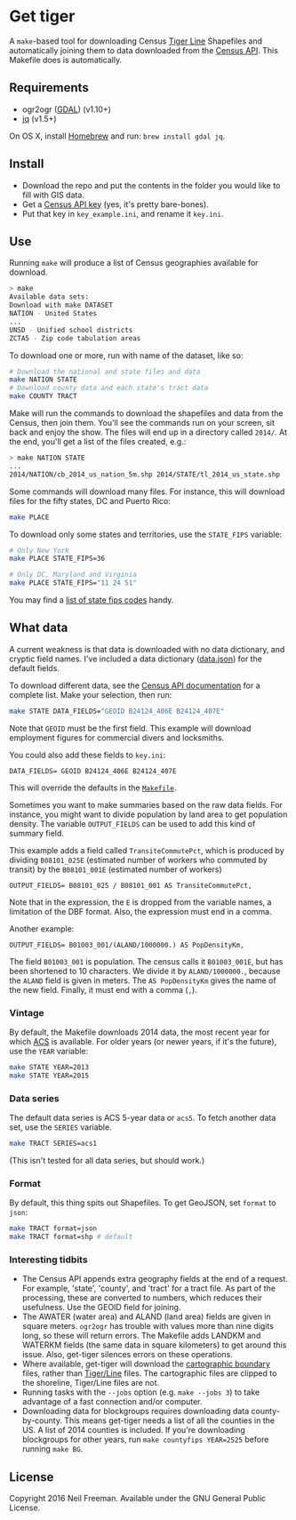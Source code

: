 # Get tiger

A `make`-based tool for downloading Census [Tiger Line](http://www.census.gov/geo/maps-data/data/tiger.html) Shapefiles and automatically joining them to data downloaded from the [Census API](http://www.census.gov/data/developers/data-sets.html). This Makefile does is automatically.

## Requirements

* ogr2ogr ([GDAL](http://www.gdal.org)) (v1.10+)
* [jq](https://stedolan.github.io/jq) (v1.5+)

On OS X, install [Homebrew](http://brew.sh) and run: `brew install gdal jq`.

## Install

* Download the repo and put the contents in the folder you would like to fill with GIS data.
* Get a [Census API key](http://api.census.gov/data/key_signup.html) (yes, it's pretty bare-bones).
* Put that key in `key_example.ini`, and rename it `key.ini`.

## Use

Running `make` will produce a list of Census geographies available for download.
```bash
> make
Available data sets:
Download with make DATASET
NATION - United States
...
UNSD - Unified school districts
ZCTA5 - Zip code tabulation areas
```

To download one or more, run with name of the dataset, like so:
````bash
# Download the national and state files and data
make NATION STATE
# Download county data and each state's tract data
make COUNTY TRACT
````

Make will run the commands to download the shapefiles and data from the Census, then join them. You'll see the commands run on your screen, sit back and enjoy the show. The files will end up in a directory called `2014/`. At the end, you'll get a list of the files created, e.g.:
```bash
> make NATION STATE
...
2014/NATION/cb_2014_us_nation_5m.shp 2014/STATE/tl_2014_us_state.shp
```

Some commands will download many files. For instance, this will download files for the fifty states, DC and Puerto Rico:
````bash
make PLACE
````

To download only some states and territories, use the `STATE_FIPS` variable:
````bash
# Only New York
make PLACE STATE_FIPS=36

# Only DC, Maryland and Virginia
make PLACE STATE_FIPS="11 24 51"
````

You may find a [list of state fips codes](https://en.wikipedia.org/wiki/Federal_Information_Processing_Standard_state_code) handy.

## What data

A current weakness is that data is downloaded with no data dictionary, and cryptic field names. I've included a data dictionary ([data.json](data.json)) for the default fields.

To download different data, see the [Census API documentation](http://www.census.gov/data/developers/data-sets/acs-survey-5-year-data.html) for a complete list. Make your selection, then run:

````bash
make STATE DATA_FIELDS="GEOID B24124_406E B24124_407E"
````
Note that `GEOID` must be the first field. This example will download employment figures for commercial divers and locksmiths.

You could also add these fields to `key.ini`:
````make
DATA_FIELDS= GEOID B24124_406E B24124_407E
````
This will override the defaults in the [`Makefile`](Makefile).

Sometimes you want to make summaries based on the raw data fields. For instance, you might want to divide population by land area to get population density. The variable `OUTPUT_FIELDS` can be used to add this kind of summary field.

This example adds a field called `TransiteCommutePct`, which is produced by dividing `B08101_025E` (estimated number of workers who commuted by transit) by the `B08101_001E` (estimated number of workers)
```
OUTPUT_FIELDS= B08101_025 / B08101_001 AS TransiteCommutePct,
```

Note that in the expression, the `E` is dropped from the variable names, a limitation of the DBF format. Also, the expression must end in a comma.

Another example:
```
OUTPUT_FIELDS= B01003_001/(ALAND/1000000.) AS PopDensityKm,
```

The field `B01003_001` is population. The census calls it `B01003_001E`, but has been shortened to 10 characters. We divide it by `ALAND/1000000.`, because the `ALAND` field is given in meters. The `AS PopDensityKm` gives the name of the new field. Finally, it must end with a comma (`,`).

### Vintage

By default, the Makefile downloads 2014 data, the most recent year for which [ACS](https://www.census.gov/programs-surveys/acs/) is available. For older years (or newer years, if it's the future), use the `YEAR` variable:
```bash
make STATE YEAR=2013
make STATE YEAR=2015 
```

### Data series

The default data series is ACS 5-year data or `acs5`. To fetch another data set, use the `SERIES` variable.
```bash
make TRACT SERIES=acs1 
```
(This isn't tested for all data series, but should work.)

### Format

By default, this thing spits out Shapefiles. To get GeoJSON, set `format` to `json`:
````bash
make TRACT format=json
make TRACT format=shp # default
````

### Interesting tidbits

* The Census API appends extra geography fields at the end of a request. For example, 'state', 'county', and 'tract' for a tract file. As part of the processing, these are converted to numbers, which reduces their usefulness. Use the GEOID field for joining.
* The AWATER (water area) and ALAND (land area) fields are given in square meters. `ogr2ogr` has trouble with values more than nine digits long, so these will return errors. The Makefile adds LANDKM and WATERKM fields (the same data in square kilometers) to get around this issue. Also, get-tiger silences errors on these operations.
* Where available, get-tiger will download the [cartographic boundary](https://www.census.gov/geo/maps-data/data/tiger-cart-boundary.html) files, rather than [Tiger/Line](https://www.census.gov/geo/maps-data/data/tiger-line.html) files. The cartographic files are clipped to the shoreline, Tiger/Line files are not.
* Running tasks with the `--jobs` option (e.g. `make --jobs 3`) to take advantage of a fast connection and/or computer.
* Downloading data for blockgroups requires downloading data county-by-county. This means get-tiger needs a list of all the counties in the US. A list of 2014 counties is included. If you're downloading blockgroups for other years, run `make countyfips YEAR=2525` before running `make BG`.

## License

Copyright 2016 Neil Freeman. Available under the GNU General Public License.
